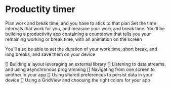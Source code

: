 # Productity timer
Plan work and break time, and you have to stick to that plan
Set the time intervals that work for you, and measure your work and break time. 
You'll be building a productivity app containing a countdown that tells you your remaining working or break time, with an animation on the screen

You'll also be able to set the duration of your
work time, short break, and long breaks, and save them on your device

[] Building a layout leveraging an external library
[] Listening to data streams and using asynchronous programming
[] Navigating from one screen to another in your app
[] Using shared preferences to persist data in your device
[] Using a GridView and choosing the right colors for your app